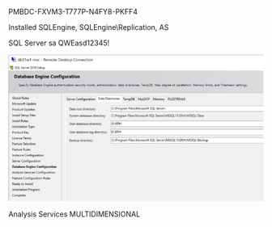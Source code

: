 PMBDC-FXVM3-T777P-N4FY8-PKFF4

Installed SQLEngine, SQLEngine\Replication, AS

SQL Server sa QWEasd12345!

![image.png](/.attachments/image-2ee7a536-17c1-4022-9cb0-14d283e6a6f9.png)

Analysis Services MULTIDIMENSIONAL
